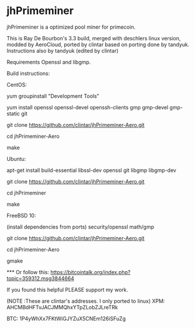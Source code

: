 jhPrimeminer
============

jhPrimeminer is a optimized pool miner for primecoin.

This is Ray De Bourbon's 3.3 build, merged with deschlers linux version, 
modded by AeroCloud, ported by clintar based on porting done by tandyuk.
Instructions also by tandyuk (edited by clintar)

Requirements
Openssl and libgmp.



Build instructions:

CentOS:

yum groupinstall "Development Tools"

yum install openssl openssl-devel openssh-clients gmp gmp-devel gmp-static git

git clone https://github.com/clintar/jhPrimeminer-Aero.git

cd jhPrimeminer-Aero

make


Ubuntu:

apt-get install build-essential libssl-dev openssl git libgmp libgmp-dev

git clone https://github.com/clintar/jhPrimeminer-Aero.git

cd jhPrimeminer

make



FreeBSD 10:

(install dependencies from ports)
security/openssl
math/gmp

git clone https://github.com/clintar/jhPrimeminer-Aero.git

cd jhPrimeminer-Aero

gmake



*** Or follow this: https://bitcointalk.org/index.php?topic=359312.msg3844664

If you found this helpful PLEASE support my work.

(NOTE :These are clintar's addresses. I only ported to linux)
XPM: AHCMBdHFTvJACJMMQhxYTpZLobZJLreTRk

BTC: 1P4yWhXx7FKtWiGJYZuX5CNEm126iSFuZg
